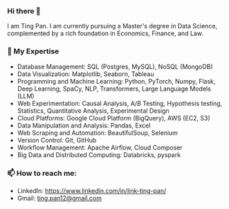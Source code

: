 ### Hi there 👋

I am Ting Pan. I am currently pursuing a Master's degree in Data Science, complemented by a rich foundation in Economics, Finance, and Law.

### 🔭 My Expertise
- Database Management: SQL (Postgres, MySQL), NoSQL (MongoDB)
- Data Visualization: Matplotlib, Seaborn, Tableau
- Programming and Machine Learning: Python, PyTorch, Numpy, Flask, Deep Learning, SpaCy, NLP, Transformers, Large Language Models (LLM)
- Web Experimentation: Causal Analysis, A/B Testing, Hypothesis testing, Statistics, Quantitative Analysis, Experimental Design
- Cloud Platforms: Google Cloud Platform (BigQuery), AWS (EC2, S3)
- Data Manipulation and Analysis: Pandas, Excel
- Web Scraping and Automation: BeautifulSoup, Selenium
- Version Control: Git, GitHub
- Workflow Management: Apache Airflow, Cloud Composer
- Big Data and Distributed Computing: Databricks, pyspark

### 📫 How to reach me: 
- LinkedIn: https://www.linkedin.com/in/link-ting-pan/
- Gmail: ting.pan12@gmail.com

